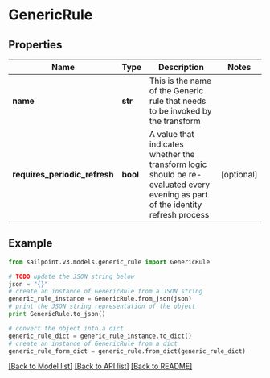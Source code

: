 # GenericRule


## Properties

Name | Type | Description | Notes
------------ | ------------- | ------------- | -------------
**name** | **str** | This is the name of the Generic rule that needs to be invoked by the transform | 
**requires_periodic_refresh** | **bool** | A value that indicates whether the transform logic should be re-evaluated every evening as part of the identity refresh process | [optional] 

## Example

```python
from sailpoint.v3.models.generic_rule import GenericRule

# TODO update the JSON string below
json = "{}"
# create an instance of GenericRule from a JSON string
generic_rule_instance = GenericRule.from_json(json)
# print the JSON string representation of the object
print GenericRule.to_json()

# convert the object into a dict
generic_rule_dict = generic_rule_instance.to_dict()
# create an instance of GenericRule from a dict
generic_rule_form_dict = generic_rule.from_dict(generic_rule_dict)
```
[[Back to Model list]](../README.md#documentation-for-models) [[Back to API list]](../README.md#documentation-for-api-endpoints) [[Back to README]](../README.md)


